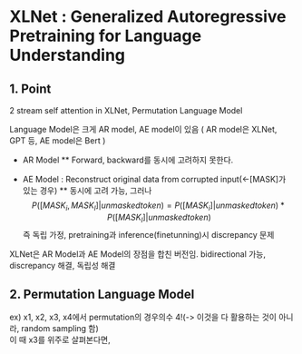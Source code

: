 # XLNet : Generalized Autoregressive Pretraining for Language Understanding

## 1. Point  
2 stream self attention in XLNet, Permutation Language Model  

Language Model은 크게 AR model, AE model이 있음 ( AR model은 XLNet, GPT 등, AE model은 Bert )  

* AR Model
** Forward, backward를 동시에 고려하지 못한다.

* AE Model : Reconstruct original data from corrupted input(<-[MASK]가 있는 경우)
** 동시에 고려 가능, 그러나 $$ P([MASK_i,MASK_l]|unmasked token)=P([MASK_i]|unmasked token) * P([MASK_l]|unmasked token) $$ 즉 독립 가정, pretraining과 inference(finetunning)시 discrepancy 문제

XLNet은 AR Model과 AE Model의 장점을 합친 버전임.
bidirectional 가능, discrepancy 해결, 독립성 해결

## 2. Permutation Language Model

ex) x1, x2, x3, x4에서 permutation의 경우의수 4!(-> 이것을 다 활용하는 것이 아니라, random sampling 함)  
이 때 x3를 위주로 살펴본다면,


